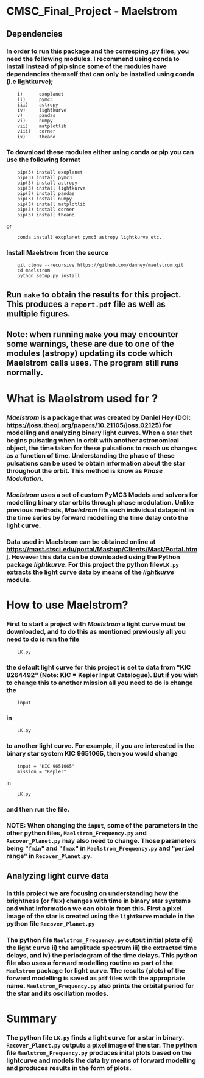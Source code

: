 # CMSC_Final_Project - Maelstrom
## Dependencies
### In order to run this package and the corresping .py files, you need the following modules. I recommend using conda to install instead of pip since some of the modules have dependencies themself that can only be installed using conda (i.e lightkurve); 
        i)      exoplanet 
        ii)     pymc3
        iii)    astropy
        iv)     lightkurve
        v)      pandas
        vi)     numpy
        vii)    matplotlib
        viii)   corner
        ix)     theano


### To download these modules either using conda or pip you can use the following format 
        pip(3) install exoplanet
        pip(3) install pymc3
        pip(3) install astropy
        pip(3) install lightkurve
        pip(3) install pandas
        pip(3) install numpy
        pip(3) install matplotlib
        pip(3) install corner
        pip(3) install theano

or 

        conda install exoplanet pymc3 astropy lightkurve etc. 

### Install Maelstrom from the source
        git clone --recursive https://github.com/danhey/maelstrom.git
        cd maelstrom
        python setup.py install

## Run `make` to obtain the results for this project. This produces a `report.pdf` file as well as multiple figures.

## Note: when running `make` you may encounter some warnings, these are due to one of the modules (astropy) updating its code which Maelstrom calls uses. The program still runs normally.

# What is Maelstrom used for ? 

### *Maelstrom* is a package that was created by Daniel Hey (DOI: https://joss.theoj.org/papers/10.21105/joss.02125) for modelling and analyzing binary light curves. When a star that begins pulsating when in orbit with another astronomical object, the time taken for these pulsations to reach us changes as a function of time. Understanding the phase of these pulsations can be used to obtain information about the star throughout the orbit. This method is know as *Phase Modulation*.

### *Maelstrom* uses a set of custom PyMC3 Models and solvers for modelling binary star orbits through phase modulation. Unlike previous methods, *Maelstrom* fits each individual datapoint in the time series by forward modelling the time delay onto the light curve.

### Data used in Maelstrom can be obtained online at https://mast.stsci.edu/portal/Mashup/Clients/Mast/Portal.html. However this data can be downloaded using the Python package *lightkurve*. For this project the python filev`LK.py` extracts the light curve data by means of the *lightkurve* module.

# How to use Maelstrom?

### First to start a project with *Maelstrom* a light curve must be downloaded, and to do this as mentioned previously all you need to do is run the file 
        LK.py
### the default light curve for this project is set to data from "KIC 8264492" (Note: KIC = Kepler Input Catalogue). But if you wish to change this to another mission all you need to do is change the 
        input 
### in
        LK.py
### to another light curve. For example, if you are interested in the binary star system KIC 9651065, then you would change 
        input = "KIC 9651065"
        mission = "Kepler"
in 

        LK.py
### and then run the file.

### NOTE: When changing the `input`, some of the parameters in the other python files, `Maelstrom_Frequency.py`  and `Recover_Planet.py` may also need to change. Those parameters being "`fmin`" and "`fmax`" in `Maelstrom_Frequency.py` and "`period` range" in `Recover_Planet.py`. 

## Analyzing light curve data

### In this project we are focusing on understanding how the brightness (or flux) changes with time in binary star systems and what information we can obtain from this. First a pixel image of the star is created using the `lightkurve` module in the python file `Recover_Planet.py`

### The python file `Maelstrom_Frequency.py` output initial plots of  i) the light curve ii) the amplitude spectrum iii) the extracted time delays, and iv) the periodogram of the time delays. This python file also uses a forward modelling routine as part of the `Maelstrom` package for light curve. The results (plots) of the forward modelling is saved as `pdf` files with the appropriate name. `Maelstrom_Frequency.py` also prints the orbital period for the star and its oscillation modes.

 # Summary
 ### The python file `LK.py` finds a light curve for a star in binary. `Recover_Planet.py` outputs a pixel image of the star. The python file `Maelstrom_Frequency.py` produces inital plots based on the lightcurve and models the data by means of forward modelling and produces results in the form of plots.
